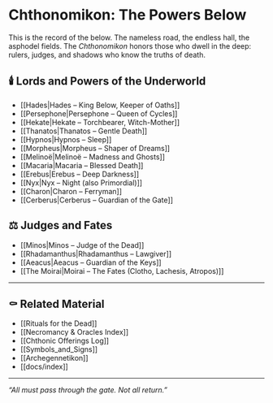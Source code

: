 # Chthonomikon: The Powers Below

This is the record of the below. The nameless road, the endless hall, the asphodel fields. The *Chthonomikon* honors those who dwell in the deep: rulers, judges, and shadows who know the truths of death.

## 🕯️ Lords and Powers of the Underworld

- [[Hades|Hades – King Below, Keeper of Oaths]]
- [[Persephone|Persephone – Queen of Cycles]]
- [[Hekate|Hekate – Torchbearer, Witch-Mother]]
- [[Thanatos|Thanatos – Gentle Death]]
- [[Hypnos|Hypnos – Sleep]]
- [[Morpheus|Morpheus – Shaper of Dreams]]
- [[Melinoë|Melinoë – Madness and Ghosts]]
- [[Macaria|Macaria – Blessed Death]]
- [[Erebus|Erebus – Deep Darkness]]
- [[Nyx|Nyx – Night (also Primordial)]]
- [[Charon|Charon – Ferryman]]
- [[Cerberus|Cerberus – Guardian of the Gate]]

## ⚖️ Judges and Fates

- [[Minos|Minos – Judge of the Dead]]
- [[Rhadamanthus|Rhadamanthus – Lawgiver]]
- [[Aeacus|Aeacus – Guardian of the Keys]]
- [[The Moirai|Moirai – The Fates (Clotho, Lachesis, Atropos)]]

---

## ⚰️ Related Material

- [[Rituals for the Dead]]
- [[Necromancy & Oracles Index]]
- [[Chthonic Offerings Log]]
- [[Symbols_and_Signs]]
- [[Archegennetikon]]
- [[docs/index]]

---

*“All must pass through the gate. Not all return.”*
